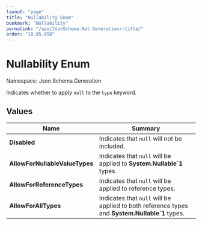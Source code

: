 ```yaml
---
layout: "page"
title: "Nullability Enum"
bookmark: "Nullability"
permalink: "/api/JsonSchema.Net.Generation/:title/"
order: "10.05.058"
---
```

# Nullability Enum

Namespace: Json.Schema.Generation

Indicates whether to apply `null` to the `type` keyword.

## Values

| Name | Summary |
|---|---|
| **Disabled** | Indicates that `null` will not be included. |
| **AllowForNullableValueTypes** | Indicates that `null` will be applied to **System.Nullable`1** types. |
| **AllowForReferenceTypes** | Indicates that `null` will be applied to reference types. |
| **AllowForAllTypes** | Indicates that `null` will be applied to both reference types and **System.Nullable`1** types. |

